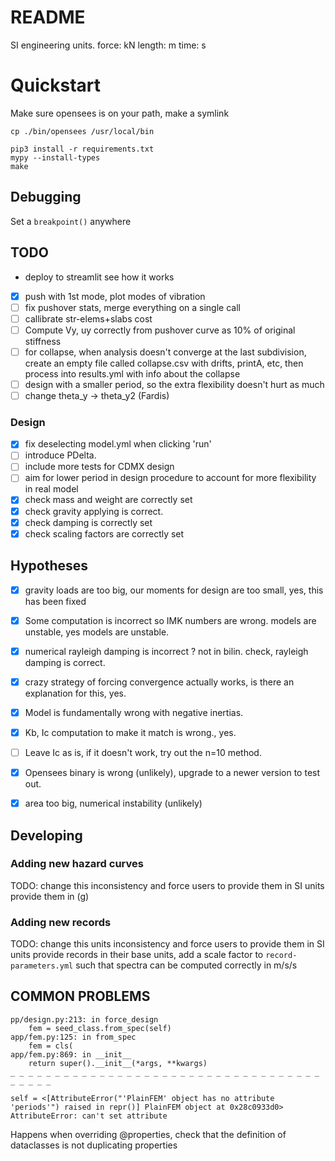 # README
SI engineering units.
force: kN
length: m
time: s

# Quickstart
Make sure opensees is on your path, make a symlink

`cp ./bin/opensees /usr/local/bin`

```
pip3 install -r requirements.txt
mypy --install-types
make
```

## Debugging
Set a `breakpoint()` anywhere

## TODO
- deploy to streamlit see how it works
- [x] push with 1st mode, plot modes of vibration
- [ ] fix pushover stats, merge everything on a single call
- [ ] callibrate str-elems+slabs cost
- [ ] Compute Vy, uy correctly from pushover curve as 10% of original stiffness
- [ ] for collapse, when analysis doesn't converge at the last subdivision, create an empty file called collapse.csv with drifts, printA, etc, then process into results.yml with info about the collapse
- [ ] design with a smaller period, so the extra flexibility doesn't hurt as much
- [ ] change theta_y -> theta_y2 (Fardis)

### Design
- [x] fix deselecting model.yml when clicking 'run'
- [ ] introduce PDelta.
- [ ] include more tests for CDMX design
- [ ] aim for lower period in design procedure to account for more flexibility in real model
- [x] check mass and weight are correctly set
- [x] check gravity applying is correct.
- [x] check damping is correctly set
- [x] check scaling factors are correctly set

## Hypotheses
- [x] gravity loads are too big, our moments for design are too small, yes, this has been fixed
- [x] Some computation is incorrect so IMK numbers are wrong. models are unstable, yes models are unstable.
- [x] numerical rayleigh damping is incorrect ? not in bilin. check, rayleigh damping is correct.
- [x] crazy strategy of forcing convergence actually works, is there an explanation for this, yes.
- [x] Model is fundamentally wrong with negative inertias.
- [x] Kb, Ic computation to make it match is wrong., yes.
- [ ] Leave Ic as is, if it doesn't work, try out the n=10 method.
- [x] Opensees binary is wrong (unlikely), upgrade to a newer version to test out.
- [x] area too big, numerical instability (unlikely)


## Developing
### Adding new hazard curves
TODO: change this inconsistency and force users to provide them in SI units
provide them in (g)

### Adding new records
TODO: change this units inconsistency and force users to provide them in SI units
provide records in their base units, add a scale factor to `record-parameters.yml` such that spectra can be computed correctly in m/s/s


## COMMON PROBLEMS

```
pp/design.py:213: in force_design
    fem = seed_class.from_spec(self)
app/fem.py:125: in from_spec
    fem = cls(
app/fem.py:869: in __init__
    return super().__init__(*args, **kwargs)
_ _ _ _ _ _ _ _ _ _ _ _ _ _ _ _ _ _ _ _ _ _ _ _ _ _ _ _ _ _ _ _ _ _ _ _ _ _ _ _ 

self = <[AttributeError("'PlainFEM' object has no attribute 'periods'") raised in repr()] PlainFEM object at 0x28c0933d0>
AttributeError: can't set attribute
```

Happens when overriding @properties, check that the definition of dataclasses is not duplicating properties
